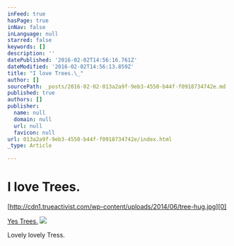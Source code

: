 ```yaml
---
inFeed: true
hasPage: true
inNav: false
inLanguage: null
starred: false
keywords: []
description: ''
datePublished: '2016-02-02T14:56:16.761Z'
dateModified: '2016-02-02T14:56:13.859Z'
title: "I love Trees.\_"
author: []
sourcePath: _posts/2016-02-02-013a2a9f-9eb3-4550-b44f-f0918734742e.md
published: true
authors: []
publisher:
  name: null
  domain: null
  url: null
  favicon: null
url: 013a2a9f-9eb3-4550-b44f-f0918734742e/index.html
_type: Article

---
```

# I love Trees. 

[http://cdn1.trueactivist.com/wp-content/uploads/2014/06/tree-hug.jpg][0]

[Yes Trees.][1]
![](https://the-grid-user-content.s3-us-west-2.amazonaws.com/37570411-e6e3-45a2-a217-f8516ef08c37.jpg)

Lovely lovely Tress.

[0]: http://cdn1.trueactivist.com/wp-content/uploads/2014/06/tree-hug.jpg
[1]: https://www.pinterest.com/pin/448952656576123330/